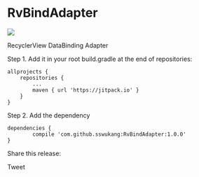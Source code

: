 # RvBindAdapter
[![](https://jitpack.io/v/sswukang/RvBindAdapter.svg)](https://jitpack.io/#sswukang/RvBindAdapter)

RecyclerView DataBinding Adapter

Step 1. Add it in your root build.gradle at the end of repositories:

	allprojects {
		repositories {
			...
			maven { url 'https://jitpack.io' }
		}
	}
Step 2. Add the dependency

	dependencies {
	        compile 'com.github.sswukang:RvBindAdapter:1.0.0'
	}
Share this release:

Tweet